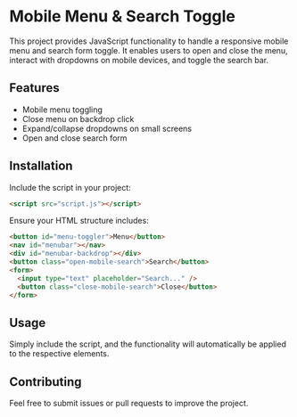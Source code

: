 # Mobile Menu & Search Toggle

This project provides JavaScript functionality to handle a responsive mobile menu and search form toggle. It enables users to open and close the menu, interact with dropdowns on mobile devices, and toggle the search bar.

## Features

- Mobile menu toggling
- Close menu on backdrop click
- Expand/collapse dropdowns on small screens
- Open and close search form

## Installation

Include the script in your project:

```html
<script src="script.js"></script>
```

Ensure your HTML structure includes:

```html
<button id="menu-toggler">Menu</button>
<nav id="menubar"></nav>
<div id="menubar-backdrop"></div>
<button class="open-mobile-search">Search</button>
<form>
  <input type="text" placeholder="Search..." />
  <button class="close-mobile-search">Close</button>
</form>
```

## Usage

Simply include the script, and the functionality will automatically be applied to the respective elements.

## Contributing

Feel free to submit issues or pull requests to improve the project.
